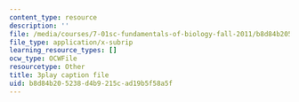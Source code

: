 ```yaml
---
content_type: resource
description: ''
file: /media/courses/7-01sc-fundamentals-of-biology-fall-2011/b8d84b205238d4b9215cad19b5f58a5f_htYyCEdc8B4.srt
file_type: application/x-subrip
learning_resource_types: []
ocw_type: OCWFile
resourcetype: Other
title: 3play caption file
uid: b8d84b20-5238-d4b9-215c-ad19b5f58a5f
---
```

